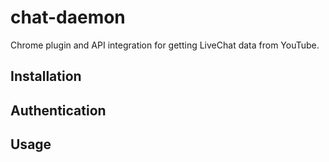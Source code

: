 # chat-daemon
Chrome plugin and API integration for getting LiveChat data from YouTube.

## Installation

## Authentication

## Usage

